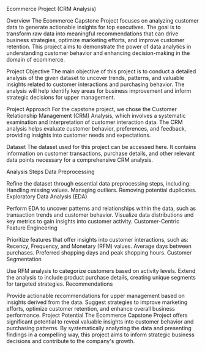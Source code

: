 Ecommerce Project (CRM Analysis)

Overview
The Ecommerce Capstone Project focuses on analyzing customer data to generate actionable insights for top executives. The goal is to transform raw data into meaningful recommendations that can drive business strategies, optimize marketing efforts, and improve customer retention. This project aims to demonstrate the power of data analytics in understanding customer behavior and enhancing decision-making in the domain of ecommerce.

Project Objective
The main objective of this project is to conduct a detailed analysis of the given dataset to uncover trends, patterns, and valuable insights related to customer interactions and purchasing behavior. The analysis will help identify key areas for business improvement and inform strategic decisions for upper management.

Project Approach
For the capstone project, we chose the Customer Relationship Management (CRM) Analysis, which involves a systematic examination and interpretation of customer interaction data. The CRM analysis helps evaluate customer behavior, preferences, and feedback, providing insights into customer needs and expectations.

Dataset
The dataset used for this project can be accessed here. It contains information on customer transactions, purchase details, and other relevant data points necessary for a comprehensive CRM analysis.

Analysis Steps
Data Preprocessing

Refine the dataset through essential data preprocessing steps, including:
Handling missing values.
Managing outliers.
Removing potential duplicates.
Exploratory Data Analysis (EDA)

Perform EDA to uncover patterns and relationships within the data, such as transaction trends and customer behavior.
Visualize data distributions and key metrics to gain insights into customer activity.
Customer-Centric Feature Engineering

Prioritize features that offer insights into customer interactions, such as:
Recency, Frequency, and Monetary (RFM) values.
Average days between purchases.
Preferred shopping days and peak shopping hours.
Customer Segmentation

Use RFM analysis to categorize customers based on activity levels.
Extend the analysis to include product purchase details, creating unique segments for targeted strategies.
Recommendations

Provide actionable recommendations for upper management based on insights derived from the data.
Suggest strategies to improve marketing efforts, optimize customer retention, and enhance overall business performance.
Project Potential
The Ecommerce Capstone Project offers significant potential to reveal valuable insights into customer behavior and purchasing patterns. By systematically analyzing the data and presenting findings in a compelling way, this project aims to inform strategic business decisions and contribute to the company's growth.

